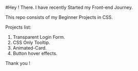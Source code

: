 #Hey ! There.
I have recently Started my Front-end Journey.

This repo consists of my Beginner Projects in CSS.

Projects list:
1. Transparent Login Form.
2. CSS Only Tooltip.
3. Animated-Card.
4. Button hover effects.

Thank you !
